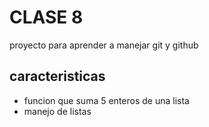 # CLASE 8
proyecto para aprender a manejar git y github

## caracteristicas
* funcion que suma 5 enteros de una lista
* manejo de listas